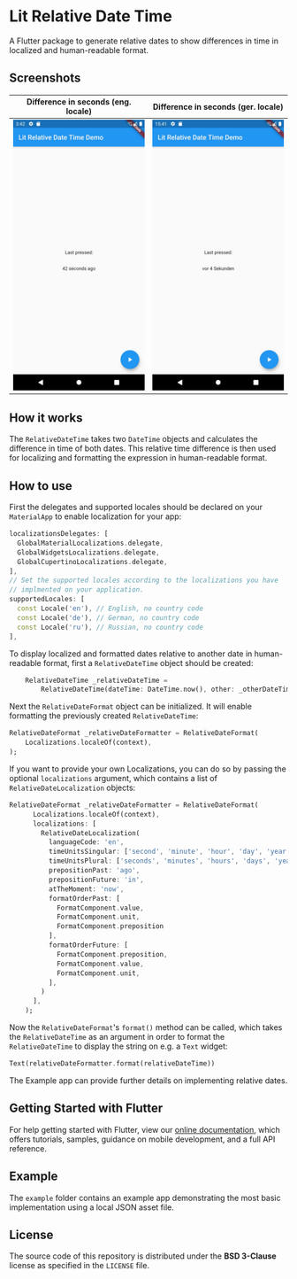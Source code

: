 # Lit Relative Date Time

A Flutter package to generate relative dates to show differences in time in localized and	human-readable format.

## Screenshots

| Difference in seconds (eng. locale)                                                        | Difference in seconds (ger. locale)                                                        |
| ------------------------------------------------------------------------------------------ | ------------------------------------------------------------------------------------------ |
| ![Difference in seconds (eng. locale)](assets/img/Lit_Relative_Date_Time_Screenshot_1.jpg) | ![Difference in seconds (ger. locale)](assets/img/Lit_Relative_Date_Time_Screenshot_2.jpg) |

## How it works

The `RelativeDateTime` takes two `DateTime` objects and calculates the difference in time of both dates. This relative time difference is
then used for localizing and formatting the expression in human-readable format.

## How to use

First the delegates and supported locales should be declared on your `MaterialApp` to enable localization for your app:

```dart
localizationsDelegates: [
  GlobalMaterialLocalizations.delegate,
  GlobalWidgetsLocalizations.delegate,
  GlobalCupertinoLocalizations.delegate,
],
// Set the supported locales according to the localizations you have
// implmented on your application.
supportedLocales: [
  const Locale('en'), // English, no country code
  const Locale('de'), // German, no country code
  const Locale('ru'), // Russian, no country code
],
```

To display localized and formatted dates relative to another date in human-readable format, first a `RelativeDateTime` object should be created:

```dart
    RelativeDateTime _relativeDateTime =
        RelativeDateTime(dateTime: DateTime.now(), other: _otherDateTime);
```

Next the `RelativeDateFormat` object can be initialized. It will enable formatting the previously
created `RelativeDateTime`:

```dart
RelativeDateFormat _relativeDateFormatter = RelativeDateFormat(
    Localizations.localeOf(context),
);
```

If you want to provide your own Localizations, you can do so by passing the optional `localizations`
argument, which contains a list of `RelativeDateLocalization` objects:

```dart
RelativeDateFormat _relativeDateFormatter = RelativeDateFormat(
      Localizations.localeOf(context),
      localizations: [
        RelativeDateLocalization(
          languageCode: 'en',
          timeUnitsSingular: ['second', 'minute', 'hour', 'day', 'year'],
          timeUnitsPlural: ['seconds', 'minutes', 'hours', 'days', 'years'],
          prepositionPast: 'ago',
          prepositionFuture: 'in',
          atTheMoment: 'now',
          formatOrderPast: [
            FormatComponent.value,
            FormatComponent.unit,
            FormatComponent.preposition
          ],
          formatOrderFuture: [
            FormatComponent.preposition,
            FormatComponent.value,
            FormatComponent.unit,
          ],
        )
      ],
    );
```

Now the `RelativeDateFormat`'s `format()` method can be called, which takes the `RelativeDateTime` as
an argument in order to format the `RelativeDateTime` to display the string on e.g. a `Text` widget:

```dart
Text(relativeDateFormatter.format(relativeDateTime))
```

The Example app can provide further details on implementing relative dates.

## Getting Started with Flutter

For help getting started with Flutter, view our
[online documentation](https://flutter.dev/docs), which offers tutorials,
samples, guidance on mobile development, and a full API reference.

## Example

The `example` folder contains an example app demonstrating the most basic implementation using a local JSON asset file.

## License

The source code of this repository is distributed under the
**BSD 3-Clause** license as specified in the `LICENSE` file.
